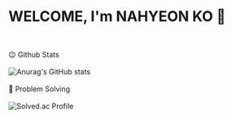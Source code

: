 # WELCOME, I'm NAHYEON KO 🙋
<br>

😉 Github Stats<br><br>
![Anurag's GitHub stats](https://github-readme-stats.vercel.app/api?username=Konahyeon&show_icons=true&theme=highcontrast)<br><br>
💪 Problem Solving<br><br>
![Solved.ac Profile](http://mazassumnida.wtf/api/v2/generate_badge?boj=skgus0402)<br>

<!---
Konahyeon/Konahyeon is a ✨ special ✨ repository because its `README.md` (this file) appears on your GitHub profile.
You can click the Preview link to take a look at your changes.
--->
